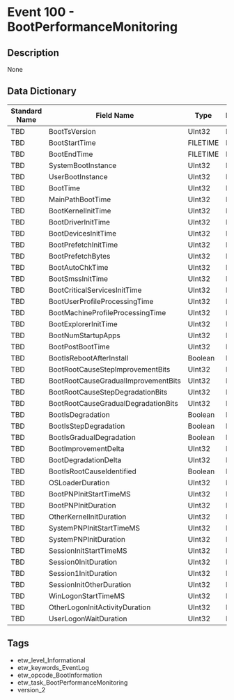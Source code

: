 # Event 100 - BootPerformanceMonitoring

## Description
None

## Data Dictionary
|Standard Name|Field Name|Type|Description|Sample Value|
|---|---|---|---|---|
|TBD|BootTsVersion|UInt32|None|`None`|
|TBD|BootStartTime|FILETIME|None|`None`|
|TBD|BootEndTime|FILETIME|None|`None`|
|TBD|SystemBootInstance|UInt32|None|`None`|
|TBD|UserBootInstance|UInt32|None|`None`|
|TBD|BootTime|UInt32|None|`None`|
|TBD|MainPathBootTime|UInt32|None|`None`|
|TBD|BootKernelInitTime|UInt32|None|`None`|
|TBD|BootDriverInitTime|UInt32|None|`None`|
|TBD|BootDevicesInitTime|UInt32|None|`None`|
|TBD|BootPrefetchInitTime|UInt32|None|`None`|
|TBD|BootPrefetchBytes|UInt32|None|`None`|
|TBD|BootAutoChkTime|UInt32|None|`None`|
|TBD|BootSmssInitTime|UInt32|None|`None`|
|TBD|BootCriticalServicesInitTime|UInt32|None|`None`|
|TBD|BootUserProfileProcessingTime|UInt32|None|`None`|
|TBD|BootMachineProfileProcessingTime|UInt32|None|`None`|
|TBD|BootExplorerInitTime|UInt32|None|`None`|
|TBD|BootNumStartupApps|UInt32|None|`None`|
|TBD|BootPostBootTime|UInt32|None|`None`|
|TBD|BootIsRebootAfterInstall|Boolean|None|`None`|
|TBD|BootRootCauseStepImprovementBits|UInt32|None|`None`|
|TBD|BootRootCauseGradualImprovementBits|UInt32|None|`None`|
|TBD|BootRootCauseStepDegradationBits|UInt32|None|`None`|
|TBD|BootRootCauseGradualDegradationBits|UInt32|None|`None`|
|TBD|BootIsDegradation|Boolean|None|`None`|
|TBD|BootIsStepDegradation|Boolean|None|`None`|
|TBD|BootIsGradualDegradation|Boolean|None|`None`|
|TBD|BootImprovementDelta|UInt32|None|`None`|
|TBD|BootDegradationDelta|UInt32|None|`None`|
|TBD|BootIsRootCauseIdentified|Boolean|None|`None`|
|TBD|OSLoaderDuration|UInt32|None|`None`|
|TBD|BootPNPInitStartTimeMS|UInt32|None|`None`|
|TBD|BootPNPInitDuration|UInt32|None|`None`|
|TBD|OtherKernelInitDuration|UInt32|None|`None`|
|TBD|SystemPNPInitStartTimeMS|UInt32|None|`None`|
|TBD|SystemPNPInitDuration|UInt32|None|`None`|
|TBD|SessionInitStartTimeMS|UInt32|None|`None`|
|TBD|Session0InitDuration|UInt32|None|`None`|
|TBD|Session1InitDuration|UInt32|None|`None`|
|TBD|SessionInitOtherDuration|UInt32|None|`None`|
|TBD|WinLogonStartTimeMS|UInt32|None|`None`|
|TBD|OtherLogonInitActivityDuration|UInt32|None|`None`|
|TBD|UserLogonWaitDuration|UInt32|None|`None`|

## Tags
* etw_level_Informational
* etw_keywords_EventLog
* etw_opcode_BootInformation
* etw_task_BootPerformanceMonitoring
* version_2